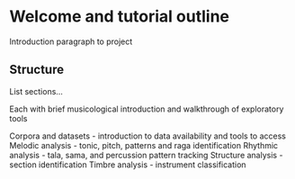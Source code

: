 Welcome and tutorial outline
============================

Introduction paragraph to project

## Structure
List sections...

Each with brief musicological introduction and walkthrough of exploratory tools

Corpora and datasets - introduction to data availability and tools to access
Melodic analysis - tonic, pitch, patterns and raga identification
Rhythmic analysis - tala, sama, and percussion pattern tracking
Structure analysis - section identification
Timbre analysis - instrument classification
